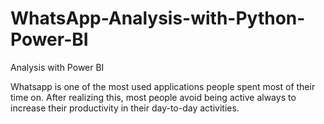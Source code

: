 # WhatsApp-Analysis-with-Python-Power-BI
Analysis with Power BI

Whatsapp is one of the most used applications people spent most of their time on. After realizing this, most people avoid being active always to increase their productivity in their day-to-day activities.
